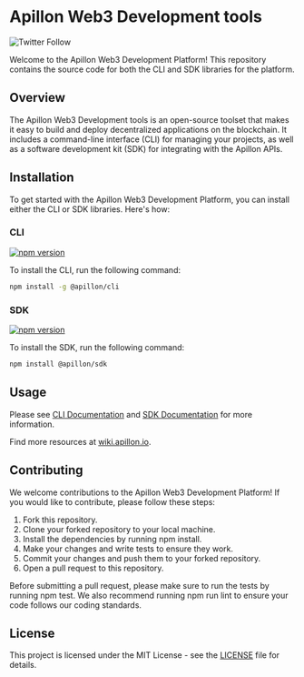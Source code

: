 # Apillon Web3 Development tools

![Twitter Follow](https://img.shields.io/twitter/follow/Apillon?style=social)

Welcome to the Apillon Web3 Development Platform! This repository contains the source code for both the CLI and SDK libraries for the platform.

## Overview

The Apillon Web3 Development tools is an open-source toolset that makes it easy to build and deploy decentralized applications on the blockchain. It includes a command-line interface (CLI) for managing your projects, as well as a software development kit (SDK) for integrating with the Apillon APIs.

## Installation

To get started with the Apillon Web3 Development Platform, you can install either the CLI or SDK libraries. Here's how:

### CLI

[![npm version](https://badge.fury.io/js/@apillon%2Fcli.svg)](https://badge.fury.io/js/@apillon%2Fcli)

To install the CLI, run the following command:

```sh
npm install -g @apillon/cli
```

### SDK

[![npm version](https://badge.fury.io/js/@apillon%2Fsdk.svg)](https://badge.fury.io/js/@apillon%2Fsdk)

To install the SDK, run the following command:

```sh
npm install @apillon/sdk
```

## Usage

Please see [CLI Documentation](/packages/cli/README.md) and [SDK Documentation](/packages/sdk/README.md) for more information.

Find more resources at [wiki.apillon.io](https://wiki.apillon.io).

## Contributing

We welcome contributions to the Apillon Web3 Development Platform! If you would like to contribute, please follow these steps:

1. Fork this repository.
2. Clone your forked repository to your local machine.
3. Install the dependencies by running npm install.
4. Make your changes and write tests to ensure they work.
5. Commit your changes and push them to your forked repository.
6. Open a pull request to this repository.

Before submitting a pull request, please make sure to run the tests by running npm test. We also recommend running npm run lint to ensure your code follows our coding standards.

## License

This project is licensed under the MIT License - see the [LICENSE](/LICENSE) file for details.
